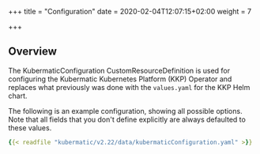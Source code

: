 +++
title = "Configuration"
date = 2020-02-04T12:07:15+02:00
weight = 7

+++

## Overview

The KubermaticConfiguration CustomResourceDefinition is used for configuring the Kubermatic Kubernetes Platform (KKP) Operator and
replaces what previously was done with the `values.yaml` for the KKP Helm chart.

The following is an example configuration, showing all possible options. Note that all fields that you
don't define explicitly are always defaulted to these values.

```yaml
{{< readfile "kubermatic/v2.22/data/kubermaticConfiguration.yaml" >}}
```
